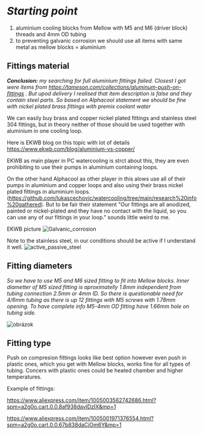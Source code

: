 # *Starting point*

1. aluminium cooling blocks from Mellow with M5 and M6 (driver block) threads and 4mm OD tubing
2. to preventing galvanic corrosion we should use all items with same metal as mellow blocks = aluminium

## Fittings material

***Conclusion:** my searching for full aluminium fittings failed. Closest I got were items from https://tameson.com/collections/aluminum-push-on-fittings . But upod delivery I realised that item description is false and they contain steel parts. So based on Alphacool statement we should be fine with nickel plated brass fittings with premix coolant water*

We can easily buy brass and copper nickel plated fittings and stainless steel 304 fittings, but in theory neither of those should be used together with aluminium in one cooling loop.

Here is EKWB blog on this topic with lot of details https://www.ekwb.com/blog/aluminium-vs-copper/

EKWB as main player in PC watercooling is strct about this, they are even prohibiting to use their pumps in aluminium containing loops.

On the other hand Alphacool as other player in this alows use all of their pumps in aluminium and copper loops and also using their brass nickel plated fittings in aluminium loops. (https://github.com/lukascechovic/watercooling/tree/main/research%20info%20gathered). But to be fair their statement "Our fittings are all anodized, painted or nickel-plated and they have no contact with the liquid, so you can use any of our fittings in your loop." sounds little weird to me.



EKWB picture
![Galvanic_corrosion](https://github.com/lukascechovic/watercooling/assets/12114252/ca4c85e1-87f3-46e5-969b-c8483d84e946)

Note to the stainless steel, in our conditions should be active if I understand it well.
![active_passive_steel](https://github.com/lukascechovic/watercooling/assets/12114252/8e20c115-9d38-43ed-864a-3a504bc31669)

## Fitting diameters

*So we have to use M5 and M6 sized fitting to fit into Mellow blocks. Inner diametter of M5 sized fitting is aproximatelly 1.8mm independent from tubing connection 2.5mm or 4mm ID. So there is questionable need for 4/6mm tubing as there is up 12 fittings with M5 screws with 1.78mm opening. To have complete info M5-4mm OD fitting have 1.66mm hole on tubing side.*

![obrázok](https://github.com/lukascechovic/watercooling/assets/12114252/633d5a14-da8f-4478-9ac8-b5561ffab0f7)

## Fitting type
Push on compresion fittings looks like best option however even push in plastic ones, which you get with Mellow blocks, works fine for all types of tubing. Concers with plastic ones could be heated chamber and higher temperatures.

Example of fittings:

https://www.aliexpress.com/item/1005003562742686.html?spm=a2g0o.cart.0.0.8af938davIDzIX&mp=1

https://www.aliexpress.com/item/1005001971376554.html?spm=a2g0o.cart.0.0.67b838daCjOm6Y&mp=1


